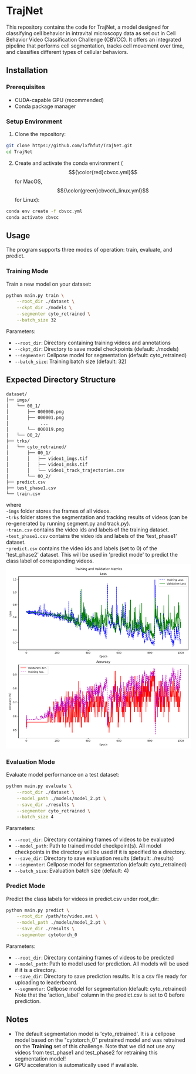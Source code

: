 # TrajNet

This repository contains the code for TrajNet, a model designed for classifying cell behavior in intravital microscopy data as set out in Cell Behavior Video Classification Challenge (CBVCC). It offers an integrated pipeline that performs cell segmentation, tracks cell movement over time, and classifies different types of cellular behaviors. 
## Installation

### Prerequisites
- CUDA-capable GPU (recommended)
- Conda package manager

### Setup Environment

1. Clone the repository:
```bash
git clone https://github.com/lxfhfut/TrajNet.git
cd TrajNet
```

2. Create and activate the conda environment ($${\color{red}cbvcc.yml}$$ for MacOS, $${\color{green}cbvcc\\_linux.yml}$$ for Linux):
```bash
conda env create -f cbvcc.yml
conda activate cbvcc
```

## Usage

The program supports three modes of operation: train, evaluate, and predict.

### Training Mode

Train a new model on your dataset:

```bash
python main.py train \
    --root_dir ./dataset \
    --ckpt_dir ./models \
    --segmenter cyto_retrained \
    --batch_size 32
```

Parameters:
- `--root_dir`: Directory containing training videos and annotations
- `--ckpt_dir`: Directory to save model checkpoints (default: ./models)
- `--segmenter`: Cellpose model for segmentation (default: cyto_retrained)
- `--batch_size`: Training batch size (default: 32)


## Expected Directory Structure

```
dataset/
│── imgs/
│   └── 00_1/
│       ├── 000000.png
│       ├── 000001.png
│            ...
│       └── 000019.png
│   └── 00_2/
├── trks/
│   └── cyto_retrained/
│       ├── 00_1/
│       │   ├── video1_imgs.tif
│       │   ├── video1_msks.tif
│       │   └── video1_track_trajectories.csv
│       └── 00_2/
├── predict.csv
├── test_phase1.csv
└── train.csv
```
where \
-`imgs` folder stores the frames of all videos. \
-`trks` folder stores the segmentation and tracking results of videos (can be re-generated by running segment.py and track.py). \
-`train.csv` contains the video ids and labels of the training dataset.\
-`test_phase1.csv` contains the video ids and labels of the 'test_phase1' dataset.\
-`predict.csv` contains the video ids and labels (set to 0) of the 'test_phase2' dataset. This will be used in 'predict mode' to predict the class label of corresponding videos.\
![Training Progress](./models/training_progress.png)

### Evaluation Mode

Evaluate model performance on a test dataset:

```bash
python main.py evaluate \
    --root_dir ./dataset \
    --model_path ./models/model_2.pt \
    --save_dir ./results \
    --segmenter cyto_retrained \
    --batch_size 4
```

Parameters:
- `--root_dir`: Directory containing frames of videos to be evaluated
- `--model_path`: Path to trained model checkpoint(s). All model checkpoints in the directory will be used if it is specified to a directory.
- `--save_dir`: Directory to save evaluation results (default: ./results)
- `--segmenter`: Cellpose model for segmentation (default: cyto_retrained)
- `--batch_size`: Evaluation batch size (default: 4)

### Predict Mode

Predict the class labels for videos in predict.csv under root_dir:

```bash
python main.py predict \
    --root_dir /path/to/video.avi \
    --model_path ./models/model_2.pt \
    --save_dir ./results \
    --segmenter cytotorch_0
```

Parameters:
- `--root_dir`: Directory containing frames of videos to be predicted
- `--model_path`: Path to model used for prediction. All models will be used if it is a directory.
- `--save_dir`: Directory to save prediction results. It is a csv file ready for uploading to leaderboard.
- `--segmenter`: Cellpose model for segmentation (default: cyto_retrained)
Note that the 'action_label' column in the predict.csv is set to 0 before prediction.
## Notes

- The default segmentation model is 'cyto_retrained'. It is a cellpose model based on the "cytotorch_0" pretrained model and was retrained on the **Training** set of this challenge. Note that we did not use any videos from test_phase1 and test_phase2 for retraining this segmentation model!
- GPU acceleration is automatically used if available.
